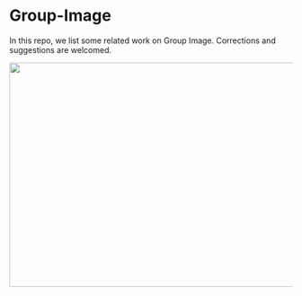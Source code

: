 # Group-Image
In this repo, we list some related work on Group Image. Corrections and suggestions are welcomed.


 <img src="https://crestresearch.ac.uk/site/assets/files/2901/using-stereotypes-to-prepare-for-interviews.1280x720.webp" width = "600" height = "400" alt="" align=center />
